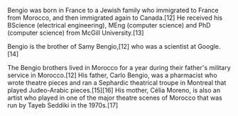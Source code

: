 Bengio was born in France to a Jewish family who immigrated to France from Morocco, and then immigrated again to Canada.[12] He received his BScience (electrical engineering), MEng (computer science) and PhD (computer science) from McGill University.[13]

Bengio is the brother of Samy Bengio,[12] who was a scientist at Google.[14]

The Bengio brothers lived in Morocco for a year during their father's military service in Morocco.[12] His father, Carlo Bengio, was a pharmacist who wrote theatre pieces and ran a Sephardic theatrical troupe in Montreal that played Judeo-Arabic pieces.[15][16] His mother, Célia Moreno, is also an artist who played in one of the major theatre scenes of Morocco that was run by Tayeb Seddiki in the 1970s.[17]